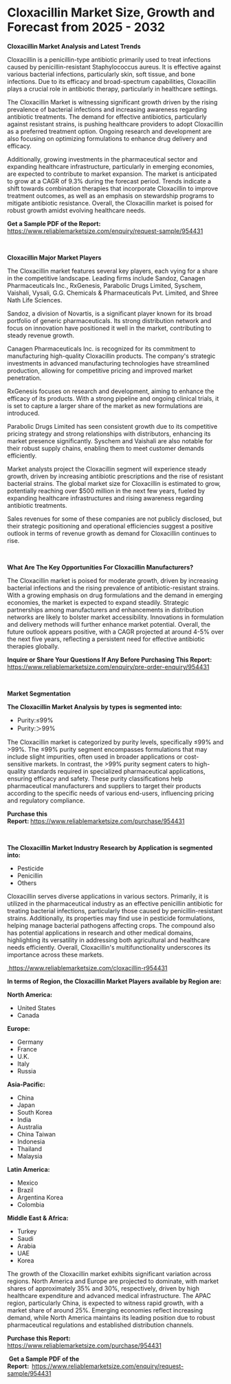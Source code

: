 <p><h1>Cloxacillin Market Size, Growth and Forecast from 2025 - 2032</h1></p><p><strong>Cloxacillin Market Analysis and Latest Trends</strong></p>
<p><p>Cloxacillin is a penicillin-type antibiotic primarily used to treat infections caused by penicillin-resistant Staphylococcus aureus. It is effective against various bacterial infections, particularly skin, soft tissue, and bone infections. Due to its efficacy and broad-spectrum capabilities, Cloxacillin plays a crucial role in antibiotic therapy, particularly in healthcare settings.</p><p>The Cloxacillin Market is witnessing significant growth driven by the rising prevalence of bacterial infections and increasing awareness regarding antibiotic treatments. The demand for effective antibiotics, particularly against resistant strains, is pushing healthcare providers to adopt Cloxacillin as a preferred treatment option. Ongoing research and development are also focusing on optimizing formulations to enhance drug delivery and efficacy.</p><p>Additionally, growing investments in the pharmaceutical sector and expanding healthcare infrastructure, particularly in emerging economies, are expected to contribute to market expansion. The market is anticipated to grow at a CAGR of 9.3% during the forecast period. Trends indicate a shift towards combination therapies that incorporate Cloxacillin to improve treatment outcomes, as well as an emphasis on stewardship programs to mitigate antibiotic resistance. Overall, the Cloxacillin market is poised for robust growth amidst evolving healthcare needs.</p></p>
<p><strong>Get a Sample PDF of the Report:&nbsp;</strong> <a href="https://www.reliablemarketsize.com/enquiry/request-sample/954431?utm_campaign=1131&utm_medium=2&utm_source=Github&utm_content=ia&utm_term=18042025&utm_id=cloxacillin">https://www.reliablemarketsize.com/enquiry/request-sample/954431</a></p>
<p>&nbsp;</p>
<p><strong>Cloxacillin Major Market Players</strong></p>
<p><p>The Cloxacillin market features several key players, each vying for a share in the competitive landscape. Leading firms include Sandoz, Canagen Pharmaceuticals Inc., RxGenesis, Parabolic Drugs Limited, Syschem, Vaishali, Vysali, G.G. Chemicals & Pharmaceuticals Pvt. Limited, and Shree Nath Life Sciences. </p><p>Sandoz, a division of Novartis, is a significant player known for its broad portfolio of generic pharmaceuticals. Its strong distribution network and focus on innovation have positioned it well in the market, contributing to steady revenue growth.</p><p>Canagen Pharmaceuticals Inc. is recognized for its commitment to manufacturing high-quality Cloxacillin products. The company's strategic investments in advanced manufacturing technologies have streamlined production, allowing for competitive pricing and improved market penetration.</p><p>RxGenesis focuses on research and development, aiming to enhance the efficacy of its products. With a strong pipeline and ongoing clinical trials, it is set to capture a larger share of the market as new formulations are introduced.</p><p>Parabolic Drugs Limited has seen consistent growth due to its competitive pricing strategy and strong relationships with distributors, enhancing its market presence significantly. Syschem and Vaishali are also notable for their robust supply chains, enabling them to meet customer demands efficiently.</p><p>Market analysts project the Cloxacillin segment will experience steady growth, driven by increasing antibiotic prescriptions and the rise of resistant bacterial strains. The global market size for Cloxacillin is estimated to grow, potentially reaching over $500 million in the next few years, fueled by expanding healthcare infrastructures and rising awareness regarding antibiotic treatments.</p><p>Sales revenues for some of these companies are not publicly disclosed, but their strategic positioning and operational efficiencies suggest a positive outlook in terms of revenue growth as demand for Cloxacillin continues to rise.</p></p>
<p>&nbsp;</p>
<p><strong>What Are The Key Opportunities For Cloxacillin Manufacturers?</strong></p>
<p><p>The Cloxacillin market is poised for moderate growth, driven by increasing bacterial infections and the rising prevalence of antibiotic-resistant strains. With a growing emphasis on drug formulations and the demand in emerging economies, the market is expected to expand steadily. Strategic partnerships among manufacturers and enhancements in distribution networks are likely to bolster market accessibility. Innovations in formulation and delivery methods will further enhance market potential. Overall, the future outlook appears positive, with a CAGR projected at around 4-5% over the next five years, reflecting a persistent need for effective antibiotic therapies globally.</p></p>
<p><strong>Inquire or Share Your Questions If Any Before Purchasing This Report:</strong> <a href="https://www.reliablemarketsize.com/enquiry/pre-order-enquiry/954431?utm_campaign=1131&utm_medium=2&utm_source=Github&utm_content=ia&utm_term=18042025&utm_id=cloxacillin">https://www.reliablemarketsize.com/enquiry/pre-order-enquiry/954431</a></p>
<p>&nbsp;</p>
<p><strong>Market Segmentation</strong></p>
<p><strong>The Cloxacillin Market Analysis by types is segmented into:</strong></p>
<p><ul><li>Purity:≤99%</li><li>Purity:＞99%</li></ul></p>
<p><p>The Cloxacillin market is categorized by purity levels, specifically ≤99% and >99%. The ≤99% purity segment encompasses formulations that may include slight impurities, often used in broader applications or cost-sensitive markets. In contrast, the >99% purity segment caters to high-quality standards required in specialized pharmaceutical applications, ensuring efficacy and safety. These purity classifications help pharmaceutical manufacturers and suppliers to target their products according to the specific needs of various end-users, influencing pricing and regulatory compliance.</p></p>
<p><strong>Purchase this Report:&nbsp;</strong><a href="https://www.reliablemarketsize.com/purchase/954431?utm_campaign=1131&utm_medium=2&utm_source=Github&utm_content=ia&utm_term=18042025&utm_id=cloxacillin">https://www.reliablemarketsize.com/purchase/954431</a></p>
<p>&nbsp;</p>
<p><strong>The Cloxacillin Market Industry Research by Application is segmented into:</strong></p>
<p><ul><li>Pesticide</li><li>Penicillin</li><li>Others</li></ul></p>
<p><p>Cloxacillin serves diverse applications in various sectors. Primarily, it is utilized in the pharmaceutical industry as an effective penicillin antibiotic for treating bacterial infections, particularly those caused by penicillin-resistant strains. Additionally, its properties may find use in pesticide formulations, helping manage bacterial pathogens affecting crops. The compound also has potential applications in research and other medical domains, highlighting its versatility in addressing both agricultural and healthcare needs efficiently. Overall, Cloxacillin's multifunctionality underscores its importance across these markets.</p></p>
<p><a href="https://www.reliablemarketsize.com/cloxacillin-r954431?utm_campaign=1131&utm_medium=2&utm_source=Github&utm_content=ia&utm_term=18042025&utm_id=cloxacillin">&nbsp;https://www.reliablemarketsize.com/cloxacillin-r954431</a></p>
<p><strong>In terms of Region, the Cloxacillin Market Players available by Region are:</strong></p>
<p>
    <p> <strong> North America: </strong>
        <ul>
            <li>United States</li>
            <li>Canada</li>
        </ul>
        </p> 
    <p> <strong> Europe: </strong>
        <ul>
            <li>Germany</li>
            <li>France</li>
            <li>U.K.</li>
            <li>Italy</li>
            <li>Russia</li>
        </ul>
        </p> 
    <p> <strong> Asia-Pacific: </strong>
        <ul>
            <li>China</li>
            <li>Japan</li>
            <li>South Korea</li>
            <li>India</li>
            <li>Australia</li>
            <li>China Taiwan</li>
            <li>Indonesia</li>
            <li>Thailand</li>
            <li>Malaysia</li>
        </ul>
        </p> 
    <p> <strong> Latin America: </strong>
        <ul>
            <li>Mexico</li>
            <li>Brazil</li>
            <li>Argentina Korea</li>
            <li>Colombia</li>
        </ul>
        </p> 
    <p> <strong> Middle East & Africa: </strong>
        <ul>
            <li>Turkey</li>
            <li>Saudi</li>
            <li>Arabia</li>
            <li>UAE</li>
            <li>Korea</li>
        </ul>
    </p>
    </p>
<p><p>The growth of the Cloxacillin market exhibits significant variation across regions. North America and Europe are projected to dominate, with market shares of approximately 35% and 30%, respectively, driven by high healthcare expenditure and advanced medical infrastructure. The APAC region, particularly China, is expected to witness rapid growth, with a market share of around 25%. Emerging economies reflect increasing demand, while North America maintains its leading position due to robust pharmaceutical regulations and established distribution channels.</p></p>
<p><strong>Purchase this Report: </strong><a href="https://www.reliablemarketsize.com/purchase/954431?utm_campaign=1131&utm_medium=2&utm_source=Github&utm_content=ia&utm_term=18042025&utm_id=cloxacillin">https://www.reliablemarketsize.com/purchase/954431</a></p>
<p>&nbsp;<strong>Get a Sample PDF of the Report:&nbsp;&nbsp;</strong><a href="https://www.reliablemarketsize.com/enquiry/request-sample/954431?utm_campaign=1131&utm_medium=2&utm_source=Github&utm_content=ia&utm_term=18042025&utm_id=cloxacillin">https://www.reliablemarketsize.com/enquiry/request-sample/954431</a></p>
<p><strong></strong></p>
<p><p></p><p></p><p></p></p>